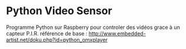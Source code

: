 # Python Video Sensor

Programme Python sur Raspberry pour controler des vidéos grace à un capteur P.I.R.
référence de base  : http://www.embedded-artist.net/doku.php?id=python_omxplayer
